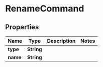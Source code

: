 

# RenameCommand

## Properties

Name | Type | Description | Notes
------------ | ------------- | ------------- | -------------
**type** | **String** |  | 
**name** | **String** |  | 



